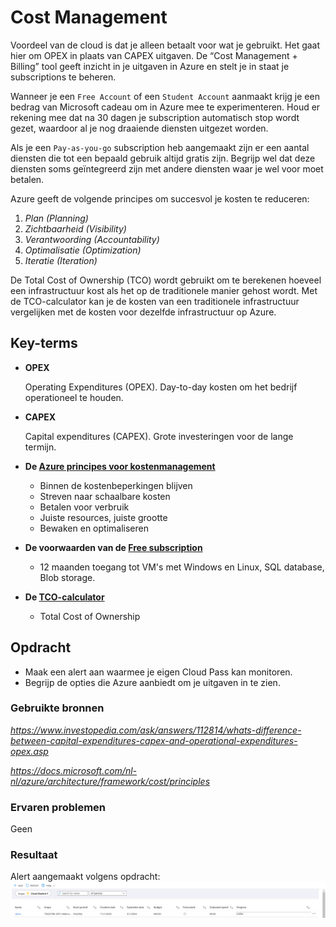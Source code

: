 # **Cost Management**

Voordeel van de cloud is dat je alleen betaalt voor wat je gebruikt. Het gaat hier om OPEX in plaats van CAPEX uitgaven. De “Cost Management + Billing” tool geeft inzicht in je uitgaven in Azure en stelt je in staat je subscriptions te beheren.

Wanneer je een `Free Account` of een `Student Account` aanmaakt krijg je een bedrag van Microsoft cadeau om in Azure mee te experimenteren. Houd er rekening mee dat na 30 dagen je subscription automatisch stop wordt gezet, waardoor al je nog draaiende diensten uitgezet worden.

Als je een `Pay-as-you-go` subscription heb aangemaakt zijn er een aantal diensten die tot een bepaald gebruik altijd gratis zijn. Begrijp wel dat deze diensten soms geïntegreerd zijn met andere diensten waar je wel voor moet betalen. 

Azure geeft de volgende principes om succesvol je kosten te reduceren:
1. *Plan (Planning)*
2. *Zichtbaarheid (Visibility)*
3. *Verantwoording (Accountability)*
4. *Optimalisatie (Optimization)*
5. *Iteratie (Iteration)*

De Total Cost of Ownership (TCO) wordt gebruikt om te berekenen hoeveel een infrastructuur kost als het op de traditionele manier gehost wordt. Met de TCO-calculator kan je de kosten van een traditionele infrastructuur vergelijken met de kosten voor dezelfde infrastructuur op Azure.


## **Key-terms**

- **OPEX**

    Operating Expenditures (OPEX). Day-to-day kosten om het bedrijf operationeel te houden. 

- **CAPEX**
    
    Capital expenditures (CAPEX). Grote investeringen voor de lange termijn. 

- **De [Azure principes voor kostenmanagement](https://docs.microsoft.com/nl-nl/azure/architecture/framework/cost/principles)**
    
    - Binnen de kostenbeperkingen blijven
    - Streven naar schaalbare kosten
    - Betalen voor verbruik
    - Juiste resources, juiste grootte
    - Bewaken en optimaliseren

- **De voorwaarden van de [Free subscription](https://azure.microsoft.com/nl-nl/free/)**
    
    - 12 maanden toegang tot VM's met Windows en Linux, SQL database, Blob storage.

- **De [TCO-calculator](https://azure.microsoft.com/nl-nl/pricing/tco/calculator/)**
    
    - Total Cost of Ownership

## **Opdracht**

- Maak een alert aan waarmee je eigen Cloud Pass kan monitoren.
- Begrijp de opties die Azure aanbiedt om je uitgaven in te zien.

### **Gebruikte bronnen**

*<https://www.investopedia.com/ask/answers/112814/whats-difference-between-capital-expenditures-capex-and-operational-expenditures-opex.asp>*

*<https://docs.microsoft.com/nl-nl/azure/architecture/framework/cost/principles>*

### **Ervaren problemen**

Geen

### **Resultaat**

Alert aangemaakt volgens opdracht:
![budget](../00_includes/budget.png)
